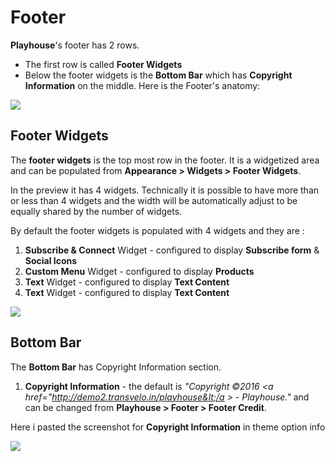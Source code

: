# Footer

**Playhouse**'s footer has 2 rows.

* The first row is called **Footer Widgets**
* Below the footer widgets is the **Bottom Bar** which has **Copyright Information** on the middle.
Here is the Footer's anatomy:

![](http://transvelo.github.io/docs/playhouse/images/footer-anatomy.png)

## Footer Widgets

The **footer widgets** is the top most row in the footer. It is a widgetized area and can be populated from **Appearance > Widgets > Footer Widgets**.

In the preview it has 4 widgets. Technically it is possible to have more than or less than 4 widgets and the width will be automatically adjust to be equally shared by the number of widgets.

By default the footer widgets is populated with 4 widgets and they are :

1. **Subscribe & Connect** Widget - configured to display **Subscribe form** & **Social Icons**
2. **Custom Menu** Widget - configured to display **Products**
3. **Text** Widget - configured to display **Text Content**
4. **Text** Widget - configured to display **Text Content**

![](http://transvelo.github.io/docs/playhouse/images/footer-widget-setting.png)


## Bottom Bar

The **Bottom Bar** has Copyright Information section.

1. **Copyright Information** - the default is *"Copyright &copy;2016 &lt;a href="http://demo2.transvelo.in/playhouse&lt;/a &gt; - Playhouse."* and can be changed from **Playhouse > Footer > Footer Credit**.

Here i pasted the screenshot for **Copyright Information** in  theme option info

![](http://transvelo.github.io/docs/playhouse/images/theme-options-footer.png)




